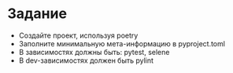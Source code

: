 # Задание
- Создайте проект, используя poetry
- Заполните минимальную мета-информацию в pyproject.toml
- В зависимостях должны быть: pytest, selene
- В dev-зависимостях должен быть pylint
